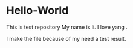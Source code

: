# Hello-World
This is test repository
My name is li. 
I love yang .

I make the file because of my need a test result.
